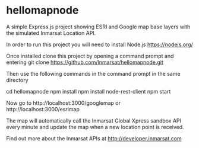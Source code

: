 # hellomapnode
A simple Express.js project showing ESRI and Google map base layers with the simulated Inmarsat Location API.

In order to run this project you will need to install Node.js https://nodejs.org/

Once installed clone this project by opening a command prompt and entering
git clone https://github.com/Inmarsat/hellomapnode.git

Then use the following commands in the command prompt in the same directory

cd hellomapnode
npm install
npm install node-rest-client
npm start

Now go to http://localhost:3000/googlemap or http://localhost:3000/esrimap

The map will automatically call the Inmarsat Global Xpress sandbox API every minute and update the map when a new location point is received.

Find out more about the Inmarsat APIs at http://developer.inmarsat.com

